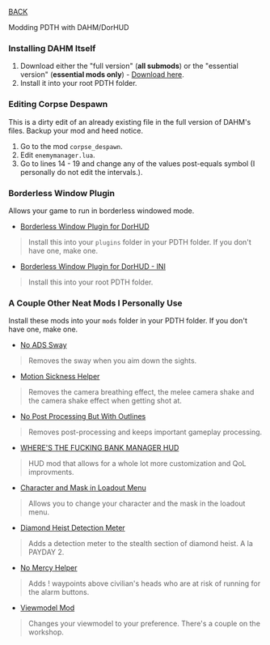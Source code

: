 
[BACK](..)

Modding PDTH with DAHM/DorHUD

### Installing DAHM Itself
1. Download either the "full version" (**all submods**) or the "essential version" (**essential mods only**) - [Download here](https://steamcommunity.com/groups/dahm4pd/discussions/3/3810655600549061009/#:~:text=redist.x86.exe-,latest%20version,-Download%201.16).
2. Install it into your root PDTH folder.

### Editing Corpse Despawn
This is a dirty edit of an already existing file in the full version of DAHM's files. Backup your mod and heed notice.
1. Go to the mod `corpse_despawn`.
2. Edit `enemymanager.lua`.
3. Go to lines 14 - 19 and change any of the values post-equals symbol (I personally do not edit the intervals.).

### Borderless Window Plugin
Allows your game to run in borderless windowed mode.

- [Borderless Window Plugin for DorHUD](https://steamcommunity.com/app/24240/discussions/0/3765606580163061345/#c3765607014586473776)
> Install this into your `plugins` folder in your PDTH folder. If you don't have one, make one.
- [Borderless Window Plugin for DorHUD - INI](./dl/pdthhook.ini)
> Install this into your root PDTH folder.

### A Couple Other Neat Mods I Personally Use
Install these mods into your `mods` folder in your PDTH folder. If you don't have one, make one.

- [No ADS Sway](https://modworkshop.net/mod/38786)
> Removes the sway when you aim down the sights.
- [Motion Sickness Helper](https://modworkshop.net/mod/40746)
> Removes the camera breathing effect, the melee camera shake and the camera shake effect when getting shot at.
- [No Post Processing But With Outlines](https://modworkshop.net/mod/46356)
> Removes post-processing and keeps important gameplay processing.
- [WHERE'S THE FUCKING BANK MANAGER HUD](https://modworkshop.net/mod/19303)
> HUD mod that allows for a whole lot more customization and QoL improvments.
- [Character and Mask in Loadout Menu](https://modworkshop.net/mod/36360)
> Allows you to change your character and the mask in the loadout menu.
- [Diamond Heist Detection Meter](https://modworkshop.net/mod/34123)
> Adds a detection meter to the stealth section of diamond heist. A la PAYDAY 2.
- [No Mercy Helper](https://modworkshop.net/mod/34152)
> Adds ! waypoints above civilian's heads who are at risk of running for the alarm buttons.
- [Viewmodel Mod](https://modworkshop.net/game/pdth/mods?query=viewmodel)
> Changes your viewmodel to your preference. There's a couple on the workshop.